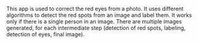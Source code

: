 This app is used to correct the red eyes from a photo. It uses different algorithms to detect the red spots from an image and label them.
It works only if there is a single person in an image.
There are multiple images generated, for each intermediate step (detection of red spots, labeling, detection of eyes, final image).

